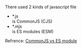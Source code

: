 There used 2 kinds of javascript file
- *.js   
is CommonJS (CJS)
- *.mjs  
is ES modules (ESM)

Refrence: [CommonJS vs ES module](https://blog.logrocket.com/commonjs-vs-es-modules-node-js/)